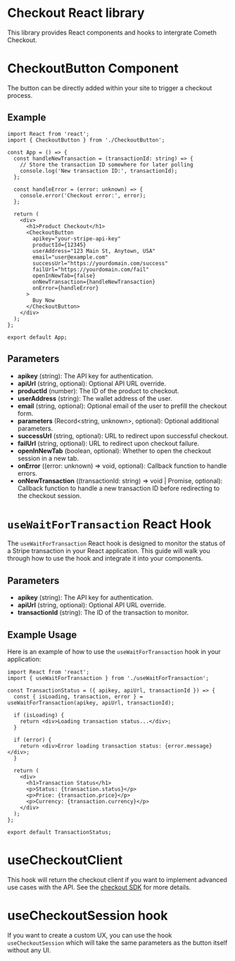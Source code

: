 # Checkout React library

This library provides React components and hooks to intergrate Cometh Checkout. 

# CheckoutButton Component

The button can be directly added within your site to trigger a checkout process.


## Example
```tsx
import React from 'react';
import { CheckoutButton } from './CheckoutButton';

const App = () => {
  const handleNewTransaction = (transactionId: string) => {
    // Store the transaction ID somewhere for later polling
    console.log('New transaction ID:', transactionId);
  };

  const handleError = (error: unknown) => {
    console.error('Checkout error:', error);
  };

  return (
    <div>
      <h1>Product Checkout</h1>
      <CheckoutButton
        apikey="your-stripe-api-key"
        productId={12345}
        userAddress="123 Main St, Anytown, USA"
        email="user@example.com"
        successUrl="https://yourdomain.com/success"
        failUrl="https://yourdomain.com/fail"
        openInNewTab={false}
        onNewTransaction={handleNewTransaction}
        onError={handleError}
      >
        Buy Now
      </CheckoutButton>
    </div>
  );
};

export default App;
```

## Parameters

- **apikey** (string): The API key for authentication.
- **apiUrl** (string, optional): Optional API URL override.
- **productId** (number): The ID of the product to checkout.
- **userAddress** (string): The wallet address of the user.
- **email** (string, optional): Optional email of the user to prefill the checkout form.
- **parameters** (Record<string, unknown>, optional): Optional additional parameters.
- **successUrl** (string, optional): URL to redirect upon successful checkout.
- **failUrl** (string, optional): URL to redirect upon checkout failure.
- **openInNewTab** (boolean, optional): Whether to open the checkout session in a new tab.
- **onError** ((error: unknown) => void, optional): Callback function to handle errors.
- **onNewTransaction** ((transactionId: string) => void | Promise<void>, optional): Callback function to handle a new transaction ID before redirecting to the checkout session.

# `useWaitForTransaction` React Hook

The `useWaitForTransaction` React hook is designed to monitor the status of a Stripe transaction in your React application. This guide will walk you through how to use the hook and integrate it into your components.

## Parameters

- **apikey** (string): The API key for authentication.
- **apiUrl** (string, optional): Optional API URL override.
- **transactionId** (string): The ID of the transaction to monitor.

## Example Usage

Here is an example of how to use the `useWaitForTransaction` hook in your application:

```tsx
import React from 'react';
import { useWaitForTransaction } from './useWaitForTransaction';

const TransactionStatus = ({ apikey, apiUrl, transactionId }) => {
  const { isLoading, transaction, error } = useWaitForTransaction(apikey, apiUrl, transactionId);

  if (isLoading) {
    return <div>Loading transaction status...</div>;
  }

  if (error) {
    return <div>Error loading transaction status: {error.message}</div>;
  }

  return (
    <div>
      <h1>Transaction Status</h1>
      <p>Status: {transaction.status}</p>
      <p>Price: {transaction.price}</p>
      <p>Currency: {transaction.currency}</p>
    </div>
  );
};

export default TransactionStatus;
```

# useCheckoutClient

This hook will return the checkout client if you want to implement advanced use cases with the API. See the [checkout SDK](https://www.npmjs.com/package/@cometh/checkout-sdk) for more details.

# useCheckoutSession hook

If you want to create a custom UX, you can use the hook `useCheckoutSession` which will take the same parameters as the button itself without any UI. 